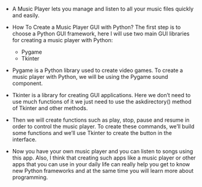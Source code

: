 

- A Music Player lets you manage and listen to all your music files quickly and easily.


- How To Create a Music Player GUI with Python?
  The first step is to choose a Python GUI framework, here I will use two main GUI libraries for creating a music player with Python:

  - Pygame
  - Tkinter
- Pygame is a Python library used to create video games. To create a music player with Python, we will be using the Pygame sound component.
- Tkinter is a library for creating GUI applications. Here we don’t need to use much functions of it we just need to use the askdirectory() method of Tkinter and other methods.
- Then we will create functions such as play, stop, pause and resume in order to control the music player. To create these commands, we’ll build some functions and we’ll use Tkinter to create the button in the interface.


- Now you have your own music player and you can listen to songs using this app. Also, I think that creating such apps like a music player or other apps that you can use in your daily life can really help you get to know new Python frameworks and at the same time you will learn more about programming.
